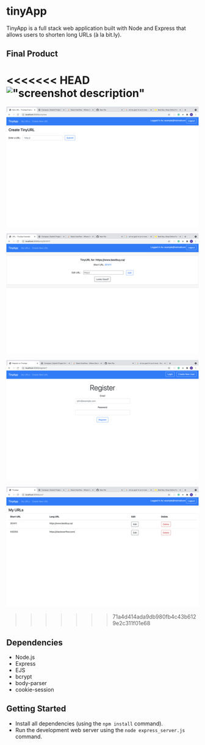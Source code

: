 # tinyApp

TinyApp is a full stack web application built with Node and Express that allows users to shorten long URLs (à la bit.ly).

## Final Product

<<<<<<< HEAD
!["screenshot description"]()
=======
!["screenshot description"](https://github.com/nathan-judge/tinyApp/blob/master/docs/create-page.png)

!["screenshot description"](https://github.com/nathan-judge/tinyApp/blob/master/docs/edit-page.png)

!["screenshot description"](https://github.com/nathan-judge/tinyApp/blob/master/docs/register-page.png)

!["screenshot description"](https://github.com/nathan-judge/tinyApp/blob/master/docs/urls-page.png)
>>>>>>> 71a4d414ada9db980fb4c43b6129e2c311f01e68


## Dependencies

- Node.js
- Express
- EJS
- bcrypt
- body-parser
- cookie-session

## Getting Started

- Install all dependencies (using the `npm install` command).
- Run the development web server using the `node express_server.js` command.
